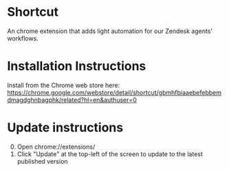 # Shortcut
An chrome extension that adds light automation for our Zendesk agents' workflows.

# Installation Instructions

Install from the Chrome web store here: https://chrome.google.com/webstore/detail/shortcut/gbmhfbiaaebefebbemdmagdghnbagphk/related?hl=en&authuser=0

# Update instructions

0. Open chrome://extensions/
1. Click "Update" at the top-left of the screen to update to the latest published version

